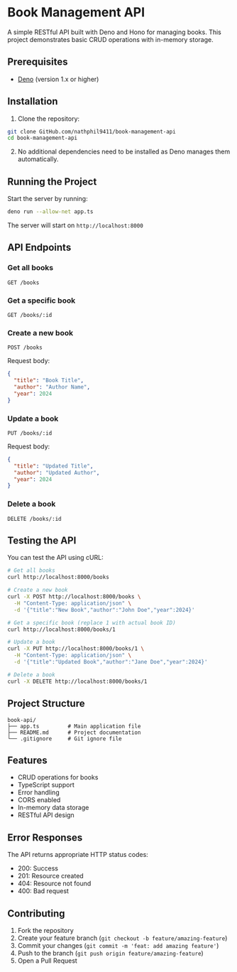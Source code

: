 # Book Management API

A simple RESTful API built with Deno and Hono for managing books. This project demonstrates basic CRUD operations with in-memory storage.

## Prerequisites

- [Deno](https://deno.land/) (version 1.x or higher)

## Installation

1. Clone the repository:

```bash
git clone GitHub.com/nathphil9411/book-management-api
cd book-management-api
```

2. No additional dependencies need to be installed as Deno manages them automatically.

## Running the Project

Start the server by running:

```bash
deno run --allow-net app.ts
```

The server will start on `http://localhost:8000`

## API Endpoints

### Get all books

```
GET /books
```

### Get a specific book

```
GET /books/:id
```

### Create a new book

```
POST /books
```

Request body:

```json
{
  "title": "Book Title",
  "author": "Author Name",
  "year": 2024
}
```

### Update a book

```
PUT /books/:id
```

Request body:

```json
{
  "title": "Updated Title",
  "author": "Updated Author",
  "year": 2024
}
```

### Delete a book

```
DELETE /books/:id
```

## Testing the API

You can test the API using cURL:

```bash
# Get all books
curl http://localhost:8000/books

# Create a new book
curl -X POST http://localhost:8000/books \
  -H "Content-Type: application/json" \
  -d '{"title":"New Book","author":"John Doe","year":2024}'

# Get a specific book (replace 1 with actual book ID)
curl http://localhost:8000/books/1

# Update a book
curl -X PUT http://localhost:8000/books/1 \
  -H "Content-Type: application/json" \
  -d '{"title":"Updated Book","author":"Jane Doe","year":2024}'

# Delete a book
curl -X DELETE http://localhost:8000/books/1
```

## Project Structure

```
book-api/
├── app.ts         # Main application file
├── README.md      # Project documentation
└── .gitignore     # Git ignore file
```

## Features

- CRUD operations for books
- TypeScript support
- Error handling
- CORS enabled
- In-memory data storage
- RESTful API design

## Error Responses

The API returns appropriate HTTP status codes:

- 200: Success
- 201: Resource created
- 404: Resource not found
- 400: Bad request

## Contributing

1. Fork the repository
2. Create your feature branch (`git checkout -b feature/amazing-feature`)
3. Commit your changes (`git commit -m 'feat: add amazing feature'`)
4. Push to the branch (`git push origin feature/amazing-feature`)
5. Open a Pull Request
